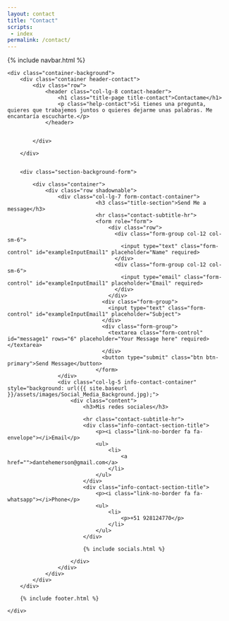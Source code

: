 ```yaml
---
layout: contact
title: "Contact"
scripts:
 - index
permalink: /contact/
---
```



<body itemscope="" itemtype="http://schema.org/Blog">
	{% include navbar.html %}

	<div class="container-background">
		<div class="container header-contact">			
			<div class="row">
				<header class="col-lg-8 contact-header">
					<h1 class="title-page title-contact">Contactame</h1>
		 			<p class="help-contact">Si tienes una pregunta, quieres que trabajemos juntos o quieres dejarme unas palabras. Me encantaría escucharte.</p>
				</header>				
				

			</div>
			
		</div>    


		<div class="section-background-form">
			
			<div class="container">
				<div class="row shadownable">
					<div class="col-lg-7 form-contact-container">
				 				<h3 class="title-section">Send Me a message</h3>
				 				<hr class="contact-subtitle-hr">
					 			<form role="form">
					 				<div class="row">
									  <div class="form-group col-12 col-sm-6">
									    <input type="text" class="form-control" id="exampleInputEmail1" placeholder="Name" required>
									  </div>
									  <div class="form-group col-12 col-sm-6">
									    <input type="email" class="form-control" id="exampleInputEmail1" placeholder="Email" required>
									  </div>				 					
					 				</div>
								  <div class="form-group">
								    <input type="text" class="form-control" id="exampleInputEmail1" placeholder="Subject">
								  </div>
								  <div class="form-group">
								  	<textarea class="form-control" id="message1" rows="6" placeholder="Your Message here" required></textarea>
								  </div>
								  <button type="submit" class="btn btn-primary">Send Message</button>
								</form>
					</div>
					<div class="col-lg-5 info-contact-container" style="background: url({{ site.baseurl }}/assets/images/Social_Media_Background.jpg);">
						<div class="content">
							<h3>Mis redes sociales</h3>

							<hr class="contact-subtitle-hr">
							<div class="info-contact-section-title">
								<p><i class="link-no-border fa fa-envelope"></i>Email</p>
								<ul>
									<li>
										<a href="">dantehemerson@gmail.com</a>
									</li>									
								</ul>
							</div>
							<div class="info-contact-section-title">
								<p><i class="link-no-border fa fa-whatsapp"></i>Phone</p>
								<ul>
									<li>
										<p>+51 928124770</p>
									</li>
								</ul>
							</div>

							{% include socials.html %}

						</div>
					</div>
				</div>			 		
			</div>
		</div>

		{% include footer.html %}
		
	</div>
    
</body>



